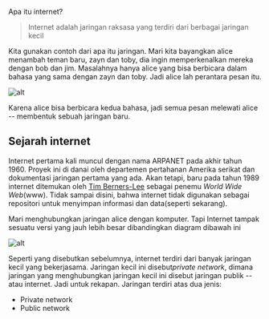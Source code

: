 Apa itu internet?
> Internet adalah jaringan raksasa yang terdiri dari berbagai jaringan kecil 

Kita gunakan contoh dari apa itu jaringan. Mari kita bayangkan alice menambah teman baru, zayn dan toby, dia ingin memperkenalkan mereka dengan bob dan jim.
Masalahnya hanya alice yang bisa berbicara dalam bahasa yang sama dengan zayn dan toby. Jadi alice lah perantara pesan itu.

![alt](https://raw.githubusercontent.com/yingcrackerhades/cybersec-module/main/Pre%20Security/Network%20Fundamental/What%20is%20networking%3F/Image/d2.png)

Karena alice bisa berbicara kedua bahasa, jadi semua pesan melewati alice -- membentuk sebuah jaringan baru.

## Sejarah internet
Internet pertama kali muncul dengan nama ARPANET pada akhir tahun 1960. Proyek ini di danai oleh departemen pertahanan Amerika serikat dan dokumentasi jaringan pertama yang ada.
Akan tetapi, baru pada tahun 1989 internet ditemukan oleh [Tim Berners-Lee](https://id.m.wikipedia.org/wiki/Tim_Berners-Lee) sebagai penemu *World Wide Web*(www). Tidak sampai disini, bahwa internet tidak digunakan sebagai repositori untuk menyimpan informasi dan data(seperti sekarang).

Mari menghubungkan jaringan alice dengan komputer. Tapi Internet tampak sesuatu versi yang jauh lebih besar dibandingkan diagram dibawah ini 

![alt](https://raw.githubusercontent.com/yingcrackerhades/cybersec-module/main/Pre%20Security/Network%20Fundamental/What%20is%20networking%3F/Image/internet2.png)

Seperti yang disebutkan sebelumnya, internet terdiri dari banyak jaringan kecil yang bekerjasama. Jaringan kecil ini disebut*private network*, dimana jaringan yang menghubungkan jaringan kecil ini disebut jaringan publik -- atau internet. Jadi untuk rekapan. Jaringan terdiri atas dua jenis:
* Private network
* Public network
